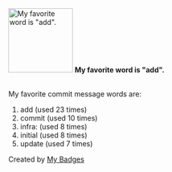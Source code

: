 <img src="https://my-badges.github.io/my-badges/favorite-word.png" alt="My favorite word is &quot;add&quot;." title="My favorite word is &quot;add&quot;." width="128">
<strong>My favorite word is &quot;add&quot;.</strong>
<br><br>

My favorite commit message words are:

1. add (used 23 times)
2. commit (used 10 times)
3. infra: (used 8 times)
4. initial (used 8 times)
5. update (used 7 times)


Created by <a href="https://github.com/my-badges/my-badges">My Badges</a>